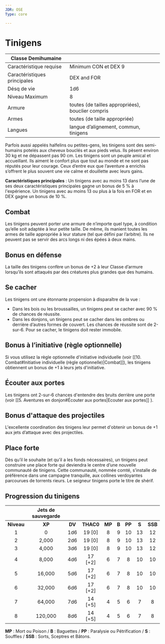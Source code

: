 ```yaml
---
JDR: OSE
Type: core

---
```

# Tinigens

| Classe Demihumaine |                                            |
| --------------- | ------------------------------------------ |
| Caractéristique requise    | Minimum CON et DEX 9               |
| Caractéristiques principales | DEX and FOR                                |
| Désq de vie        | 1d6                                        |
| Niveau Maximum   | 8                                          |
| Armure          | toutes (de tailles appropriées), bouclier compris |
| Armes         | toutes (de taille appropriée)                    |
| Langues       | langue d’alignement, commun, tinigens                |


Parfois aussi appelés halfelins ou petites-gens, les tinigens sont des semi-humains potelés aux cheveux bouclés et aux pieds velus. Ils pèsent environ 30 kg et ne dépassent pas 90 cm. Les tinigens sont un peuple amical et accueillant. Ils aiment le confort plus que tout au monde et ne sont pas réputés pour leur courage. Ceux d’entre eux que l’aventure a enrichis s’offrent le plus souvent une vie calme et douillette avec leurs gains.

**Caractéristiques principales** : Un tinigens avec au moins 13 dans l’une de ses deux caractéristiques principales gagne un bonus de 5 % à l'expérience. Un tinigens avec au moins 13 ou plus à la fois en FOR et en DEX gagne un bonus de 10 %.

## Combat
Les tinigens peuvent porter une armure de n’importe quel type, à condition qu’elle soit adaptée à leur petite taille. De même, ils manient toutes les armes de taille appropriée à leur stature (tel que défini par l’arbitre). Ils ne peuvent pas se servir des arcs longs ni des épées à deux mains.

## Bonus en défense
La taille des tinigens confère un bonus de +2 à leur Classe d’armure lorsqu’ils sont attaqués par des créatures plus grandes que des humains.

## Se cacher
Les tinigens ont une étonnante propension à disparaître de la vue :

- Dans les bois ou les broussailles, un tinigens peut se cacher avec 90 % de chances de réussite.
- Dans les donjons, un tinigens peut se cacher dans les ombres ou derrière d’autres formes de couvert. Les chances de réussite sont de 2-sur-6. Pour se cacher, le tinigens doit rester immobile.

## Bonus à l’initiative (règle optionnelle)
Si vous utilisez la règle optionnelle d'initiative individuelle (voir [[10. Combat#Initiative individuelle (règle optionnelle)|Combat]]), les tinigens obtiennent un bonus de +1 à leurs jets d'initiative.

## Écouter aux portes
Les tinigens ont 2-sur-6 chances d'entendre des bruits derrière une porte (voir [[5. Aventures en donjon#Écouter aux portes|Ecouter aux portes]] ).

## Bonus d'attaque des projectiles
L'excellente coordination des tinigens leur permet d'obtenir un bonus de +1 aux jets d’attaque avec des projectiles.

## Place forte
Dès qu’il le souhaite (et qu’il a les fonds nécessaires), un tinigens peut construire une place forte qui deviendra le centre d’une nouvelle communauté de tinigens. Cette communauté, nommée comté, s’installe de préférence dans une campagne tranquille, aux collines verdoyantes parcourues de torrents rieurs. Le seigneur tinigens porte le titre de shérif.

## Progression du tinigens

|       | Jets de sauvegarde |      |         |      |      |      |      |      |
| :---: | :-----------: | :--: | :-----: | :--: | :--: | :--: | :--: | :--: |
| **Niveau** |      **XP**       |  **DV**  |  **THAC0**  |  **MP**   |  **B**   |  **PP**   |  **S**   |  **SSB**   |
|   1   |       0       | 1d6  | 19 [0]  |  8   |  9   |  10  |  13  |  12  |
|   2   |     2,000     | 2d6  | 19 [0]  |  8   |  9   |  10  |  13  |  12  |
|   3   |     4,000     | 3d6  | 19 [0]  |  8   |  9   |  10  |  13  |  12  |
|   4   |     8,000     | 4d6  | 17 [+2] |  6   |  7   |  8   |  10  |  10  |
|   5   |    16,000     | 5d6  | 17 [+2] |  6   |  7   |  8   |  10  |  10  |
|   6   |    32,000     | 6d6  | 17 [+2] |  6   |  7   |  8   |  10  |  10  |
|   7   |    64,000     | 7d6  | 14 [+5] |  4   |  5   |  6   |  7   |  8   |
|   8   |    120,000    | 8d6  | 14 [+5] |  4   |  5   |  6   |  7   |  8   |

**MP** : Mort ou Poison / **B** : Baguettes / **PP** : Paralysie ou Pétrification / **S** : Souffles / **SSB** : Sorts, Sceptres et Bâtons.